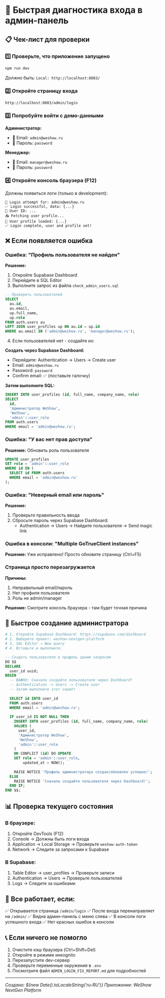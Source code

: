 # 🚀 Быстрая диагностика входа в админ-панель

## 📋 Чек-лист для проверки

### 1️⃣ Проверьте, что приложение запущено
```bash
npm run dev
```
Должно быть: `Local: http://localhost:8083/`

### 2️⃣ Откройте страницу входа
```
http://localhost:8083/admin/login
```

### 3️⃣ Попробуйте войти с демо-данными

**Администратор:**
- 📧 Email: `admin@weshow.ru`
- 🔑 Пароль: `password`

**Менеджер:**
- 📧 Email: `manager@weshow.ru`
- 🔑 Пароль: `password`

### 4️⃣ Откройте консоль браузера (F12)

Должны появиться логи (только в development):
```
🔐 Login attempt for: admin@weshow.ru
✅ Login successful, data: {...}
👤 User ID: ...
📥 Fetching user profile...
👤 User profile loaded: {...}
✅ Login complete, user and profile set!
```

## ❌ Если появляется ошибка

### Ошибка: "Профиль пользователя не найден"

**Решение:**

1. Откройте Supabase Dashboard
2. Перейдите в SQL Editor
3. Выполните запрос из файла `check_admin_users.sql`

```sql
-- Проверить пользователей
SELECT 
  au.id,
  au.email,
  up.full_name,
  up.role
FROM auth.users au
LEFT JOIN user_profiles up ON au.id = up.id
WHERE au.email IN ('admin@weshow.ru', 'manager@weshow.ru');
```

4. Если пользователей нет - создайте их:

**Создать через Supabase Dashboard:**
- Перейдите: Authentication → Users → Create user
- Email: `admin@weshow.ru`
- Password: `password`
- Confirm email: ✅ (поставьте галочку)

**Затем выполните SQL:**
```sql
INSERT INTO user_profiles (id, full_name, company_name, role)
SELECT 
  id,
  'Администратор WeShow',
  'WeShow',
  'admin'::user_role
FROM auth.users
WHERE email = 'admin@weshow.ru';
```

### Ошибка: "У вас нет прав доступа"

**Решение:** Обновить роль пользователя

```sql
UPDATE user_profiles
SET role = 'admin'::user_role
WHERE id IN (
  SELECT id FROM auth.users 
  WHERE email = 'admin@weshow.ru'
);
```

### Ошибка: "Неверный email или пароль"

**Решение:**

1. Проверьте правильность ввода
2. Сбросьте пароль через Supabase Dashboard:
   - Authentication → Users → Найдите пользователя → Send magic link

### Ошибка в консоли: "Multiple GoTrueClient instances"

**Решение:** Уже исправлено! Просто обновите страницу (Ctrl+F5)

### Страница просто перезагружается

**Причины:**
1. Неправильный email/пароль
2. Нет профиля пользователя
3. Роль не admin/manager

**Решение:** Смотрите консоль браузера - там будет точная причина

## 🔧 Быстрое создание администратора

```bash
# 1. Откройте Supabase Dashboard: https://supabase.com/dashboard
# 2. Выберите проект: weshow-nextgen-platform
# 3. SQL Editor → New query
# 4. Вставьте и выполните:
```

```sql
-- Создать пользователя и профиль одним запросом
DO $$
DECLARE
  user_id uuid;
BEGIN
  -- ВАЖНО: Сначала создайте пользователя через Dashboard!
  -- Authentication -> Users -> Create user
  -- Затем выполните этот скрипт
  
  SELECT id INTO user_id
  FROM auth.users
  WHERE email = 'admin@weshow.ru';
  
  IF user_id IS NOT NULL THEN
    INSERT INTO user_profiles (id, full_name, company_name, role)
    VALUES (
      user_id,
      'Администратор WeShow',
      'WeShow',
      'admin'::user_role
    )
    ON CONFLICT (id) DO UPDATE
    SET role = 'admin'::user_role,
        updated_at = NOW();
    
    RAISE NOTICE 'Профиль администратора создан/обновлен успешно!';
  ELSE
    RAISE NOTICE 'Сначала создайте пользователя через Dashboard!';
  END IF;
END $$;
```

## 📊 Проверка текущего состояния

### В браузере:
1. Откройте DevTools (F12)
2. Console → Должны быть логи входа
3. Application → Local Storage → Проверьте `weshow-auth-token`
4. Network → Следите за запросами к Supabase

### В Supabase:
1. Table Editor → user_profiles → Проверьте записи
2. Authentication → Users → Проверьте пользователей
3. Logs → Следите за ошибками

## 🎯 Все работает, если:

✅ Открывается страница `/admin/login`
✅ После входа перенаправляет на `/admin/`
✅ Видна админ-панель с меню слева
✅ В консоли логи успешного входа
✅ Нет красных ошибок в консоли

## 📞 Если ничего не помогло

1. Очистите кэш браузера (Ctrl+Shift+Del)
2. Откройте в режиме инкognito
3. Перезапустите dev-сервер
4. Проверьте переменные окружения в `.env`
5. Посмотрите файл `ADMIN_LOGIN_FIX_REPORT.md` для подробностей

---
*Создано: ${new Date().toLocaleString('ru-RU')}*
*Приложение: WeShow NextGen Platform*

